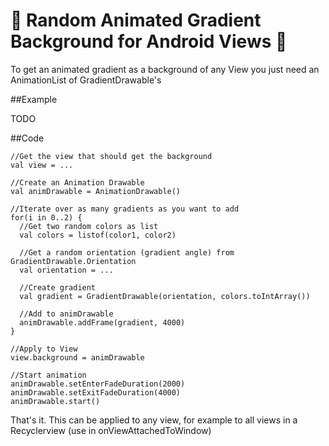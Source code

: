 # 🌈 Random Animated Gradient Background for Android Views 🌈

To get an animated gradient as a background of any View you just need an AnimationList of GradientDrawable's

##Example

TODO

##Code

```
//Get the view that should get the background
val view = ...

//Create an Animation Drawable
val animDrawable = AnimationDrawable()

//Iterate over as many gradients as you want to add
for(i in 0..2) {
  //Get two random colors as list
  val colors = listof(color1, color2)
  
  //Get a random orientation (gradient angle) from GradientDrawable.Orientation
  val orientation = ...
  
  //Create gradient
  val gradient = GradientDrawable(orientation, colors.toIntArray())
  
  //Add to animDrawable
  animDrawable.addFrame(gradient, 4000)
}

//Apply to View
view.background = animDrawable

//Start animation
animDrawable.setEnterFadeDuration(2000)
animDrawable.setExitFadeDuration(4000)
animDrawable.start()

```

That's it. This can be applied to any view, for example to all views in a Recyclerview (use in onViewAttachedToWindow)
